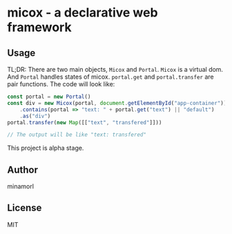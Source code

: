 # micox - a declarative web framework

## Usage

TL;DR: There are two main objects, `Micox` and `Portal`. `Micox` is a virtual dom. And `Portal` handles states of micox. `portal.get` and `portal.transfer` are pair functions.
The code will look like:

```ts
const portal = new Portal()
const div = new Micox(portal, document.getElementById("app-container"))
    .contains(portal => "text: " + portal.get("text") || "default")
    .as("div")
portal.transfer(new Map([["text", "transfered"]]))

// The output will be like "text: transfered"
```

This project is alpha stage.

## Author
minamorl

## License
MIT